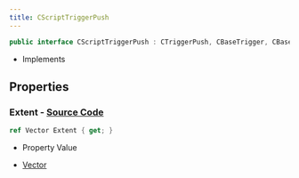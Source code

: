 ```yaml
---
title: CScriptTriggerPush
---
```


```csharp
public interface CScriptTriggerPush : CTriggerPush, CBaseTrigger, CBaseToggle, CBaseModelEntity, CBaseEntity, CEntityInstance, ISchemaClass<CEntityInstance>, ISchemaClass<CBaseEntity>, ISchemaClass<CBaseModelEntity>, ISchemaClass<CBaseToggle>, ISchemaClass<CBaseTrigger>, ISchemaClass<CTriggerPush>, ISchemaClass<CScriptTriggerPush>, ISchemaField, ISchemaClass, INativeHandle
```

- Implements

## Properties

### **Extent** - [Source Code](https://github.com/swiftly-solution/swiftlys2/blob/main/managed/src/SwiftlyS2.Generated/Schemas/Interfaces/CScriptTriggerPush.cs#L16)

```csharp
ref Vector Extent { get; }
```

- Property Value

- [Vector](/docs/api/shared/natives/vector)

